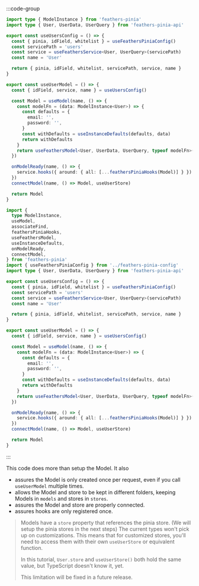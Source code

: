 :::code-group

```ts [With Auto-Imports]
import type { ModelInstance } from 'feathers-pinia'
import type { User, UserData, UserQuery } from 'feathers-pinia-api'

export const useUsersConfig = () => {
  const { pinia, idField, whitelist } = useFeathersPiniaConfig()
  const servicePath = 'users'
  const service = useFeathersService<User, UserQuery>(servicePath)
  const name = 'User'

  return { pinia, idField, whitelist, servicePath, service, name }
}

export const useUserModel = () => {
  const { idField, service, name } = useUsersConfig()

  const Model = useModel(name, () => {
    const modelFn = (data: ModelInstance<User>) => {
      const defaults = {
        email: '',
        password: '',
      }
      const withDefaults = useInstanceDefaults(defaults, data)
      return withDefaults
    }
    return useFeathersModel<User, UserData, UserQuery, typeof modelFn>({ name, idField, service }, modelFn)
  })

  onModelReady(name, () => {
    service.hooks({ around: { all: [...feathersPiniaHooks(Model)] } })
  })
  connectModel(name, () => Model, useUserStore)

  return Model
}
```

```ts [With Import Statements]
import {
  type ModelInstance,
  useModel,
  associateFind,
  feathersPiniaHooks,
  useFeathersModel,
  useInstanceDefaults,
  onModelReady,
  connectModel,
} from 'feathers-pinia'
import { useFeathersPiniaConfig } from '../feathers-pinia-config'
import type { User, UserData, UserQuery } from 'feathers-pinia-api'

export const useUsersConfig = () => {
  const { pinia, idField, whitelist } = useFeathersPiniaConfig()
  const servicePath = 'users'
  const service = useFeathersService<User, UserQuery>(servicePath)
  const name = 'User'

  return { pinia, idField, whitelist, servicePath, service, name }
}

export const useUserModel = () => {
  const { idField, service, name } = useUsersConfig()

  const Model = useModel(name, () => {
    const modelFn = (data: ModelInstance<User>) => {
      const defaults = {
        email: '',
        password: '',
      }
      const withDefaults = useInstanceDefaults(defaults, data)
      return withDefaults
    }
    return useFeathersModel<User, UserData, UserQuery, typeof modelFn>({ name, idField, service }, modelFn)
  })

  onModelReady(name, () => {
    service.hooks({ around: { all: [...feathersPiniaHooks(Model)] } })
  })
  connectModel(name, () => Model, useUserStore)

  return Model
}
```

:::

This code does more than setup the Model. It also

- assures the Model is only created once per request, even if you call `useUserModel` multiple times.
- allows the Model and store to be kept in different folders, keeping Models in `models` and stores in `stores`.
- assures the Model and store are properly connected.
- assures hooks are only registered once.

<BlockQuote type="warning" label="Model.store vs store">

Models have a `store` property that references the pinia store. (We will setup the pinia stores in the next steps) The
current types won't pick up on customizations. This means that for customized stores, you'll need to access them with
their own `useUserStore` or equivalent function.

In this tutorial, `User.store` and `useUserStore()` both hold the same value, but TypeScript doesn't know it, yet.

This limitation will be fixed in a future release.

</BlockQuote>
